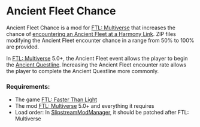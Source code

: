# Ancient Fleet Chance

Ancient Fleet Chance is a mod for [FTL: Multiverse](https://subsetgames.com/forum/viewtopic.php?f=11&t=35332) that increases the chance of [encountering an Ancient Fleet at a Harmony Link](https://ftlmultiverse.fandom.com/wiki/Harmony_Link#Ancient_Fleet). ZIP files modifying the Ancient Fleet encounter chance in a range from 50% to 100% are provided.

In [FTL: Multiverse](https://subsetgames.com/forum/viewtopic.php?f=11&t=35332) 5.0+, the Ancient Fleet event allows the player to begin the [Ancient Questline](https://ftlmultiverse.fandom.com/wiki/Ancient_Questline). Increasing the Ancient Fleet encounter rate allows the player to complete the Ancient Questline more commonly.

### Requirements:
- The game [FTL: Faster Than Light](https://en.wikipedia.org/wiki/FTL:_Faster_Than_Light)
- The mod [FTL: Multiverse](https://subsetgames.com/forum/viewtopic.php?f=11&t=35332) 5.0+ and everything it requires
- Load order: In [SlipstreamModManager](https://subsetgames.com/forum/viewtopic.php?t=17102), it should be patched after FTL: Multiverse
